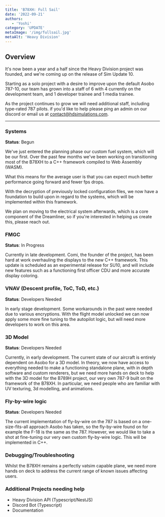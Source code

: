 ```yaml
---
title: 'B78XH: Full Sail'
date: '2022-09-21'
authors:
   - 'Yoshi'
category: 'UPDATE'
metaImage: '/img/fullsail.jpg'
metaAlt: 'Heavy Division'
---
```


## Overview

It's now been a year and a half since the Heavy Division project was founded, and we're coming up on the release of Sim Update 10.

Starting as a solo project with a desire to improve upon the default Asobo 787-10, our team has grown into a staff of 6 with 4 currently on the development team, and 1 developer trainee and 1 media trainee.

As the project continues to grow we will need additional staff, including type-rated 787 pilots. if you'd like to help please ping an admin on our discord or email us at contact@hdsimulations.com.

---

### Systems

**Status**: Begun

We've just entered the planning phase our custom fuel system, which will be our first. Over the past few months we've been working on transitioning most of the B78XH to a C++ framework compiled to Web Assembly (WASM).

What this means for the average user is that you can expect much better performance going forward and fewer fps drops. 

With the decryption of previously locked configuration files, we now have a foundation to build upon in regard to the systems, which will be implemented within this framework.

We plan on moving to the electrical system afterwards, which is a core component of the Dreamliner, so if you're interested in helping us create this, please reach out.

### FMGC

**Status**: In Progress

Currently in late development. Comi, the founder of the project, has been hard at work overhauling the displays to the new C++ framework. This update is scheduled as an experimental release for SU10, and will include new features such as a functioning first officer CDU and more accurate display coloring.

### VNAV (Descent profile, ToC, ToD, etc.)

**Status**: Developers Needed

In early stage development. Some workarounds in the past were needed due to various encryptions. With the flight model unlocked we can now apply some more fine tuning to the autopilot logic, but will need more developers to work on this area.

### 3D Model

**Status**: Developers Needed

Currently, in early development. The current state of our aircraft is entirely dependent on Asobo for a 3D model. In theory, we now have access to everything needed to make a functioning standalone plane, with in depth software and custom renderers, but we need more hands on deck to help with the 3D model for the B789H project, our very own 787-9 built on the framework of the B78XH. In particular, we need people who are familiar with UV texturing, 3d modelling, and animations. 

### Fly-by-wire logic

**Status**: Developers Needed

The current implementation of fly-by-wire on the 787 is based on a one-size-fits-all approach Asobo has taken, so the fly-by-wire found on for example the F-18 is the same as the 787. However, we would like to take a shot at fine-tuning our very own custom fly-by-wire logic. This will be implemented in C++.

### Debugging/Troubleshooting

Whilst the B78XH remains a perfectly vatsim capable plane, we need more hands on deck to address the current range of known issues affecting users. 

### Additional Projects needing help

- Heavy Division API (Typescript/NestJS)
- Discord Bot (Typescript)
- Documentation
